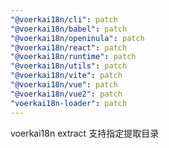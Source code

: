 ```yaml
---
"@voerkai18n/cli": patch
"@voerkai18n/babel": patch
"@voerkai18n/openinula": patch
"@voerkai18n/react": patch
"@voerkai18n/runtime": patch
"@voerkai18n/utils": patch
"@voerkai18n/vite": patch
"@voerkai18n/vue": patch
"@voerkai18n/vue2": patch
"voerkai18n-loader": patch
---
```


voerkai18n extract 支持指定提取目录
